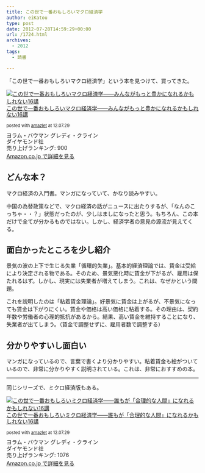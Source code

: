 ```yaml
---
title: この世で一番おもしろいマクロ経済学
author: eiKatou
type: post
date: 2012-07-28T14:59:29+00:00
url: /1724.html
archives:
  - 2012
tags:
  - 読書

---
```

「この世で一番おもしろいマクロ経済学」という本を見つけて、買ってきた。

<div class="amazlet-box" style="margin-bottom:0px;">
  <div class="amazlet-image" style="float:left;margin:0px 12px 1px 0px;">
    <a href="http://www.amazon.co.jp/exec/obidos/ASIN/4478017832/eikatou-22/ref=nosim/" name="amazletlink" target="_blank"><img src="http://ecx.images-amazon.com/images/I/611yG6IV2OL._SL160_.jpg" alt="この世で一番おもしろいマクロ経済学――みんながもっと豊かになれるかもしれない16講" style="border: none;" /></a>
  </div>
  <div class="amazlet-info" style="line-height:120%; margin-bottom: 10px">
    <div class="amazlet-name" style="margin-bottom:10px;line-height:120%">
      <a href="http://www.amazon.co.jp/exec/obidos/ASIN/4478017832/eikatou-22/ref=nosim/" name="amazletlink" target="_blank">この世で一番おもしろいマクロ経済学――みんながもっと豊かになれるかもしれない16講</a></p> 
      <div class="amazlet-powered-date" style="font-size:80%;margin-top:5px;line-height:120%">
        posted with <a href="http://www.amazlet.com/browse/ASIN/4478017832/eikatou-22/ref=nosim/" title="この世で一番おもしろいマクロ経済学――みんながもっと豊かになれるかもしれない16講" target="_blank">amazlet</a> at 12.07.29
      </div>
    </div>
    <div class="amazlet-detail">
      ヨラム・バウマン グレディ・クライン <br />ダイヤモンド社 <br />売り上げランキング: 900
    </div>
    <div class="amazlet-sub-info" style="float: left;">
      <div class="amazlet-link" style="margin-top: 5px">
        <a href="http://www.amazon.co.jp/exec/obidos/ASIN/4478017832/eikatou-22/ref=nosim/" name="amazletlink" target="_blank">Amazon.co.jp で詳細を見る</a>
      </div>
    </div>
  </div>
  <div class="amazlet-footer" style="clear: left">
  </div>
</div>

## どんな本？

マクロ経済の入門書。マンガになっていて、かなり読みやすい。
  
中国の為替政策などで、マクロ経済の話がニュースに出たりするが、「なんのこっちゃ・・？」状態だったのが、少しはましになったと思う。もちろん、この本だけで全てが分かるものではない。しかし、経済学者の意見の源流が見えてくる。

## 面白かったところを少し紹介

景気の波の上下で生じる失業「循環的失業」。基本的経済理論では、賃金は受給により決定される物である。そのため、景気悪化時に賃金が下がるが、雇用は保たれるはず。しかし、現実には失業者が増えてしまう。これは、なぜかという問題。

これを説明したのは「粘着賃金理論」。好景気に賃金は上がるが、不景気になっても賃金は下がりにくい。賃金や価格は高い価格に粘着する。その理由は、契約年数や労働者の心理的抵抗があるから。結果、高い賃金を維持することになり、失業者が出てしまう。（賃金で調整せずに、雇用者数で調整する）

## 分かりやすいし面白い

マンガになっているので、言葉で書くより分かりやすい。粘着賃金も絵がついているので、非常に分かりやすく説明されている。これは、非常におすすめの本。

* * *

同じシリーズで、ミクロ経済版もある。

<div class="amazlet-box" style="margin-bottom:0px;">
  <div class="amazlet-image" style="float:left;margin:0px 12px 1px 0px;">
    <a href="http://www.amazon.co.jp/exec/obidos/ASIN/4478013241/eikatou-22/ref=nosim/" name="amazletlink" target="_blank"><img src="http://ecx.images-amazon.com/images/I/51XKPDsDcrL._SL160_.jpg" alt="この世で一番おもしろいミクロ経済学――誰もが「合理的な人間」になれるかもしれない16講" style="border: none;" /></a>
  </div>
  <div class="amazlet-info" style="line-height:120%; margin-bottom: 10px">
    <div class="amazlet-name" style="margin-bottom:10px;line-height:120%">
      <a href="http://www.amazon.co.jp/exec/obidos/ASIN/4478013241/eikatou-22/ref=nosim/" name="amazletlink" target="_blank">この世で一番おもしろいミクロ経済学――誰もが「合理的な人間」になれるかもしれない16講</a></p> 
      <div class="amazlet-powered-date" style="font-size:80%;margin-top:5px;line-height:120%">
        posted with <a href="http://www.amazlet.com/browse/ASIN/4478013241/eikatou-22/ref=nosim/" title="この世で一番おもしろいミクロ経済学――誰もが「合理的な人間」になれるかもしれない16講" target="_blank">amazlet</a> at 12.07.29
      </div>
    </div>
    <div class="amazlet-detail">
      ヨラム・バウマン グレディ・クライン <br />ダイヤモンド社 <br />売り上げランキング: 1076
    </div>
    <div class="amazlet-sub-info" style="float: left;">
      <div class="amazlet-link" style="margin-top: 5px">
        <a href="http://www.amazon.co.jp/exec/obidos/ASIN/4478013241/eikatou-22/ref=nosim/" name="amazletlink" target="_blank">Amazon.co.jp で詳細を見る</a>
      </div>
    </div>
  </div>
  <div class="amazlet-footer" style="clear: left">
  </div>
</div>

 [1]: http://www.amazon.co.jp/gp/product/4478017832/ref=as_li_ss_tl?ie=UTF8&camp=247&creative=7399&creativeASIN=4478017832&linkCode=as2&tag=eikatou-22
